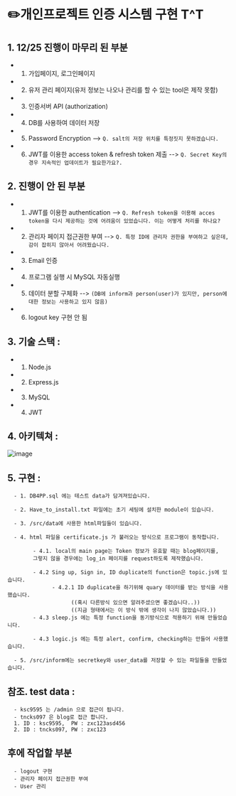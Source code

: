 # ✏️개인프로젝트 인증 시스템 구현 T^T


## 1. 12/25 진행이 마무리 된 부분
- 1. 가입페이지, 로그인페이지
- 2. 유저 관리 페이지(유저 정보는 나오나 관리를 할 수 있는 tool은 제작 못함)
- 3. 인증서버 API (authorization)
- 4. DB를 사용하여 데이터 저장
- 5. Password Encryption 
      --> `Q. salt의 저장 위치를 특정짓지 못하겠습니다.`
- 6. JWT를 이용한 access token & refresh token 제출
      --> `Q. Secret Key의 경우 지속적인 업데이트가 필요한가요?.`
## 2. 진행이 안 된 부분
- 1. JWT를 이용한 authentication
      --> `Q. Refresh token을 이용해 acces token을 다시 제공하는 것에 어려움이 있었습니다. 이는 어떻게 처리를 하나요?`
- 2. 관리자 페이지 접근권한 부여
      --> `Q. 특정 ID에 관리자 권한을 부여하고 싶은데, 감이 잡히지 않아서 어려웠습니다. `
- 3. Email 인증 
- 4. 프로그램 실행 시 MySQL 자동실행
- 5. 데이터 분할 구체화  --> `(DB에 inform과 person(user)가 있지만, person에 대한 정보는 사용하고 있지 않음)`
- 6. logout key 구현 안 됨


## 3. 기술 스택 : 
- 1. Node.js
- 2. Express.js
- 3. MySQL
- 4. JWT

## 4. 아키텍쳐 : 
![image](https://user-images.githubusercontent.com/68680106/209464807-3f9a8f9d-9bfb-44b0-b090-878915b7538c.png)
## 5. 구현 : 
      - 1. DB4PP.sql 에는 테스트 data가 담겨져있습니다.

      - 2. Have_to_install.txt 파일에는 초기 세팅에 설치한 module이 있습니다.

      - 3. /src/data에 사용한 html파일들이 있습니다.

      - 4. html 파일을 certificate.js 가 불러오는 방식으로 프로그램이 동작합니다. 

            - 4.1. local의 main page는 Token 정보가 유효할 때는 blog페이지를, 
            그렇지 않을 경우에는 log_in 페이지를 request하도록 제작했습니다.

            - 4.2 Sing up, Sign in, ID duplicate의 function은 topic.js에 있습니다.
                  - 4.2.1 ID duplicate을 하기위해 quary 데이터를 받는 방식을 사용했습니다.
                        ((혹시 다른방식 있으면 알려주셨으면 좋겠습니다..))
                        ((지금 형태에서는 이 방식 밖에 생각이 나지 않았습니다.))
            - 4.3 sleep.js 에는 특정 function을 동기방식으로 적용하기 위해 만들었습니다.

            - 4.3 logic.js 에는 특정 alert, confirm, checking하는 만들어 사용했습니다.
      
      - 5. /src/inform에는 secretkey와 user_data를 저장할 수 있는 파일들을 만들었습니다. 

## 참조. test data : 
      - ksc9595 는 /admin 으로 접근이 됩니다.
      - tncks097 은 blog로 접근 합니다.
      1. ID : ksc9595,  PW : zxc123asd456
      2. ID : tncks097, PW : zxc123  

## **후에 작업할 부분**
      - logout 구현
      - 관리자 페이지 접근권한 부여
      - User 관리
